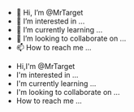 - 👋 Hi, I’m @MrTarget
- 👀 I’m interested in ...
- 🌱 I’m currently learning ...
- 💞️ I’m looking to collaborate on ...
- 📫 How to reach me ...

<!---
MrTarget/MrTarget is a ✨ special ✨ repository because its `README.md` (this file) appears on your GitHub profile.
You can click the Preview link to take a look at your changes.
--->
-  Hi,I'm @MrTarget
-  I'm interested in ...
-  I'm currently learning ...
-  I'm looking to collaborate on ...
-  How to reach me ...
